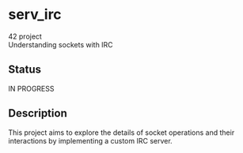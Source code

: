 # serv_irc

42 project <br>
Understanding sockets with IRC

## Status

IN PROGRESS

## Description

This project aims to explore the details of socket operations and their interactions by implementing a custom IRC server.